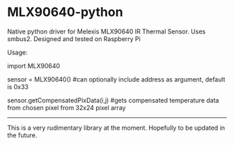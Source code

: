 # MLX90640-python
Native python driver for Melexis MLX90640 IR Thermal Sensor. Uses smbus2. Designed and tested on Raspberry Pi

Usage:

import MLX90640

sensor = MLX90640() #can optionally include address as argument, default is 0x33

sensor.getCompensatedPixData(i,j) #gets compensated temperature data from chosen pixel from 32x24 pixel array

-----------------------------------------------------------------------------------------------------------------

This is a very rudimentary library at the moment. Hopefully to be updated in the future.
